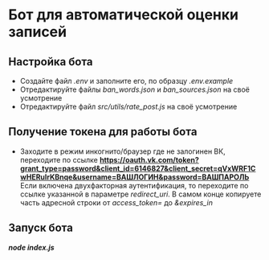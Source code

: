 # Бот для автоматической оценки записей

## Настройка бота
- Создайте файл *.env* и заполните его, по образцу *.env.example*
- Отредактируйте файлы *ban_words.json* и *ban_sources.json* на своё усмотрение
- Отредактируйте файл *src/utils/rate_post.js* на своё усмотрение

## Получение токена для работы бота
- Заходите в режим инкогнито/браузер где не залогинен ВК, переходите по ссылке **https://oauth.vk.com/token?grant_type=password&client_id=6146827&client_secret=qVxWRF1CwHERuIrKBnqe&username=ВАШЛОГИН&password=ВАШПАРОЛЬ**
Если включена двухфакторная аутентификация, то переходите по ссылке указанной в параметре *redirect_uri*.
В самом конце копируете часть адресной строки от *access_token=* до *&expires_in*

## Запуск бота
***node index.js***
